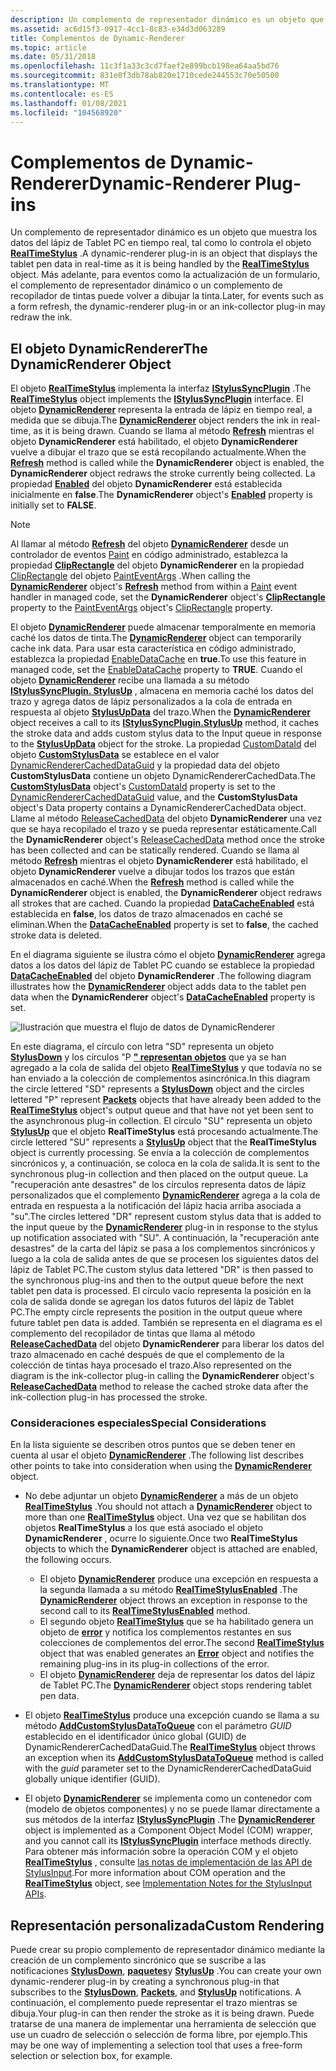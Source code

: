 ```yaml
---
description: Un complemento de representador dinámico es un objeto que muestra los datos del lápiz de Tablet PC en tiempo real, tal como lo controla el objeto RealTimeStylus.
ms.assetid: ac6d15f3-0917-4cc1-8c83-e34d3d063289
title: Complementos de Dynamic-Renderer
ms.topic: article
ms.date: 05/31/2018
ms.openlocfilehash: 11c3f1a33c3cd7faef2e899bcb198ea64aa5bd76
ms.sourcegitcommit: 831e8f3db78ab820e1710cede244553c70e50500
ms.translationtype: MT
ms.contentlocale: es-ES
ms.lasthandoff: 01/08/2021
ms.locfileid: "104568920"
---
```

# <a name="dynamic-renderer-plug-ins"></a><span data-ttu-id="f74ba-103">Complementos de Dynamic-Renderer</span><span class="sxs-lookup"><span data-stu-id="f74ba-103">Dynamic-Renderer Plug-ins</span></span>

<span data-ttu-id="f74ba-104">Un complemento de representador dinámico es un objeto que muestra los datos del lápiz de Tablet PC en tiempo real, tal como lo controla el objeto [**RealTimeStylus**](realtimestylus-class.md) .</span><span class="sxs-lookup"><span data-stu-id="f74ba-104">A dynamic-renderer plug-in is an object that displays the tablet pen data in real-time as it is being handled by the [**RealTimeStylus**](realtimestylus-class.md) object.</span></span> <span data-ttu-id="f74ba-105">Más adelante, para eventos como la actualización de un formulario, el complemento de representador dinámico o un complemento de recopilador de tintas puede volver a dibujar la tinta.</span><span class="sxs-lookup"><span data-stu-id="f74ba-105">Later, for events such as a form refresh, the dynamic-renderer plug-in or an ink-collector plug-in may redraw the ink.</span></span>

## <a name="the-dynamicrenderer-object"></a><span data-ttu-id="f74ba-106">El objeto DynamicRenderer</span><span class="sxs-lookup"><span data-stu-id="f74ba-106">The DynamicRenderer Object</span></span>

<span data-ttu-id="f74ba-107">El objeto [**RealTimeStylus**](realtimestylus-class.md) implementa la interfaz [**IStylusSyncPlugin**](/windows/win32/api/rtscom/nn-rtscom-istylussyncplugin) .</span><span class="sxs-lookup"><span data-stu-id="f74ba-107">The [**RealTimeStylus**](realtimestylus-class.md) object implements the [**IStylusSyncPlugin**](/windows/win32/api/rtscom/nn-rtscom-istylussyncplugin) interface.</span></span> <span data-ttu-id="f74ba-108">El objeto [**DynamicRenderer**](/previous-versions/windows/desktop/legacy/ms701168(v=vs.85)) representa la entrada de lápiz en tiempo real, a medida que se dibuja.</span><span class="sxs-lookup"><span data-stu-id="f74ba-108">The [**DynamicRenderer**](/previous-versions/windows/desktop/legacy/ms701168(v=vs.85)) object renders the ink in real-time, as it is being drawn.</span></span> <span data-ttu-id="f74ba-109">Cuando se llama al método [**Refresh**](/windows/desktop/api/RTSCom/nf-rtscom-idynamicrenderer-refresh) mientras el objeto **DynamicRenderer** está habilitado, el objeto **DynamicRenderer** vuelve a dibujar el trazo que se está recopilando actualmente.</span><span class="sxs-lookup"><span data-stu-id="f74ba-109">When the [**Refresh**](/windows/desktop/api/RTSCom/nf-rtscom-idynamicrenderer-refresh) method is called while the **DynamicRenderer** object is enabled, the **DynamicRenderer** object redraws the stroke currently being collected.</span></span> <span data-ttu-id="f74ba-110">La propiedad [**Enabled**](/windows/desktop/api/RTSCom/nf-rtscom-idynamicrenderer-get_enabled) del objeto **DynamicRenderer** está establecida inicialmente en **false**.</span><span class="sxs-lookup"><span data-stu-id="f74ba-110">The **DynamicRenderer** object's [**Enabled**](/windows/desktop/api/RTSCom/nf-rtscom-idynamicrenderer-get_enabled) property is initially set to **FALSE**.</span></span>

> [!Note]  
> <span data-ttu-id="f74ba-111">Al llamar al método [**Refresh**](/previous-versions/ms826370(v=msdn.10)) del objeto [**DynamicRenderer**](/previous-versions/ms826345(v=msdn.10)) desde un controlador de eventos [Paint](/dotnet/api/system.windows.forms.control.paint?view=netcore-3.1) en código administrado, establezca la propiedad [**ClipRectangle**](/previous-versions/ms826346(v=msdn.10)) del objeto **DynamicRenderer** en la propiedad [ClipRectangle](/dotnet/api/system.windows.forms.painteventargs.cliprectangle?view=netcore-3.1) del objeto [PaintEventArgs](/dotnet/api/system.windows.forms.painteventargs?view=netcore-3.1) .</span><span class="sxs-lookup"><span data-stu-id="f74ba-111">When calling the [**DynamicRenderer**](/previous-versions/ms826345(v=msdn.10)) object's [**Refresh**](/previous-versions/ms826370(v=msdn.10)) method from within a [Paint](/dotnet/api/system.windows.forms.control.paint?view=netcore-3.1) event handler in managed code, set the **DynamicRenderer** object's [**ClipRectangle**](/previous-versions/ms826346(v=msdn.10)) property to the [PaintEventArgs](/dotnet/api/system.windows.forms.painteventargs?view=netcore-3.1) object's [ClipRectangle](/dotnet/api/system.windows.forms.painteventargs.cliprectangle?view=netcore-3.1) property.</span></span>

 

<span data-ttu-id="f74ba-112">El objeto [**DynamicRenderer**](/previous-versions/windows/desktop/legacy/ms701168(v=vs.85)) puede almacenar temporalmente en memoria caché los datos de tinta.</span><span class="sxs-lookup"><span data-stu-id="f74ba-112">The [**DynamicRenderer**](/previous-versions/windows/desktop/legacy/ms701168(v=vs.85)) object can temporarily cache ink data.</span></span> <span data-ttu-id="f74ba-113">Para usar esta característica en código administrado, establezca la propiedad [EnableDataCache](/previous-versions/ms826349(v=msdn.10)) en **true**.</span><span class="sxs-lookup"><span data-stu-id="f74ba-113">To use this feature in managed code, set the [EnableDataCache](/previous-versions/ms826349(v=msdn.10)) property to **TRUE**.</span></span> <span data-ttu-id="f74ba-114">Cuando el objeto [**DynamicRenderer**](/previous-versions/ms826345(v=msdn.10)) recibe una llamada a su método [**IStylusSyncPlugin. StylusUp**](/previous-versions/ms826366(v=msdn.10)) , almacena en memoria caché los datos del trazo y agrega datos de lápiz personalizados a la cola de entrada en respuesta al objeto [**StylusUpData**](/previous-versions/ms824057(v=msdn.10)) del trazo.</span><span class="sxs-lookup"><span data-stu-id="f74ba-114">When the [**DynamicRenderer**](/previous-versions/ms826345(v=msdn.10)) object receives a call to its [**IStylusSyncPlugin.StylusUp**](/previous-versions/ms826366(v=msdn.10)) method, it caches the stroke data and adds custom stylus data to the Input queue in response to the [**StylusUpData**](/previous-versions/ms824057(v=msdn.10)) object for the stroke.</span></span> <span data-ttu-id="f74ba-115">La propiedad [CustomDataId](/previous-versions/ms824749(v=msdn.10)) del objeto [**CustomStylusData**](/previous-versions/ms824747(v=msdn.10)) se establece en el valor [DynamicRendererCachedDataGuid](/previous-versions/ms824744(v=msdn.10)) y la propiedad data del objeto **CustomStylusData** contiene un objeto DynamicRendererCachedData.</span><span class="sxs-lookup"><span data-stu-id="f74ba-115">The [**CustomStylusData**](/previous-versions/ms824747(v=msdn.10)) object's [CustomDataId](/previous-versions/ms824749(v=msdn.10)) property is set to the [DynamicRendererCachedDataGuid](/previous-versions/ms824744(v=msdn.10)) value, and the **CustomStylusData** object's Data property contains a DynamicRendererCachedData object.</span></span> <span data-ttu-id="f74ba-116">Llame al método [ReleaseCachedData](/previous-versions/ms826371(v=msdn.10)) del objeto **DynamicRenderer** una vez que se haya recopilado el trazo y se pueda representar estáticamente.</span><span class="sxs-lookup"><span data-stu-id="f74ba-116">Call the **DynamicRenderer** object's [ReleaseCachedData](/previous-versions/ms826371(v=msdn.10)) method once the stroke has been collected and can be statically rendered.</span></span> <span data-ttu-id="f74ba-117">Cuando se llama al método [**Refresh**](/windows/desktop/api/RTSCom/nf-rtscom-idynamicrenderer-refresh) mientras el objeto **DynamicRenderer** está habilitado, el objeto **DynamicRenderer** vuelve a dibujar todos los trazos que están almacenados en caché.</span><span class="sxs-lookup"><span data-stu-id="f74ba-117">When the [**Refresh**](/windows/desktop/api/RTSCom/nf-rtscom-idynamicrenderer-refresh) method is called while the **DynamicRenderer** object is enabled, the **DynamicRenderer** object redraws all strokes that are cached.</span></span> <span data-ttu-id="f74ba-118">Cuando la propiedad [**DataCacheEnabled**](/windows/desktop/api/RTSCom/nf-rtscom-idynamicrenderer-get_datacacheenabled) está establecida en **false**, los datos de trazo almacenados en caché se eliminan.</span><span class="sxs-lookup"><span data-stu-id="f74ba-118">When the [**DataCacheEnabled**](/windows/desktop/api/RTSCom/nf-rtscom-idynamicrenderer-get_datacacheenabled) property is set to **false**, the cached stroke data is deleted.</span></span>

<span data-ttu-id="f74ba-119">En el diagrama siguiente se ilustra cómo el objeto [**DynamicRenderer**](/previous-versions/windows/desktop/legacy/ms701168(v=vs.85)) agrega datos a los datos del lápiz de Tablet PC cuando se establece la propiedad [**DataCacheEnabled**](/windows/desktop/api/RTSCom/nf-rtscom-idynamicrenderer-get_datacacheenabled) del objeto **DynamicRenderer** .</span><span class="sxs-lookup"><span data-stu-id="f74ba-119">The following diagram illustrates how the [**DynamicRenderer**](/previous-versions/windows/desktop/legacy/ms701168(v=vs.85)) object adds data to the tablet pen data when the **DynamicRenderer** object's [**DataCacheEnabled**](/windows/desktop/api/RTSCom/nf-rtscom-idynamicrenderer-get_datacacheenabled) property is set.</span></span>

![Ilustración que muestra el flujo de datos de DynamicRenderer](images/75f4ee7b-160c-410e-bfae-dfc676a9829c.gif)

<span data-ttu-id="f74ba-121">En este diagrama, el círculo con letra "SD" representa un objeto [**StylusDown**](/windows/desktop/api/RTSCom/nf-rtscom-istylusplugin-stylusdown) y los círculos "P [**" representan objetos**](/windows/desktop/api/RTSCom/nf-rtscom-istylusplugin-packets) que ya se han agregado a la cola de salida del objeto [**RealTimeStylus**](realtimestylus-class.md) y que todavía no se han enviado a la colección de complementos asincrónica.</span><span class="sxs-lookup"><span data-stu-id="f74ba-121">In this diagram the circle lettered "SD" represents a [**StylusDown**](/windows/desktop/api/RTSCom/nf-rtscom-istylusplugin-stylusdown) object and the circles lettered "P" represent [**Packets**](/windows/desktop/api/RTSCom/nf-rtscom-istylusplugin-packets) objects that have already been added to the [**RealTimeStylus**](realtimestylus-class.md) object's output queue and that have not yet been sent to the asynchronous plug-in collection.</span></span> <span data-ttu-id="f74ba-122">El círculo "SU" representa un objeto [**StylusUp**](/windows/desktop/api/RTSCom/nf-rtscom-istylusplugin-stylusup) que el objeto **RealTimeStylus** está procesando actualmente.</span><span class="sxs-lookup"><span data-stu-id="f74ba-122">The circle lettered "SU" represents a [**StylusUp**](/windows/desktop/api/RTSCom/nf-rtscom-istylusplugin-stylusup) object that the **RealTimeStylus** object is currently processing.</span></span> <span data-ttu-id="f74ba-123">Se envía a la colección de complementos sincrónicos y, a continuación, se coloca en la cola de salida.</span><span class="sxs-lookup"><span data-stu-id="f74ba-123">It is sent to the synchronous plug-in collection and then placed on the output queue.</span></span> <span data-ttu-id="f74ba-124">La "recuperación ante desastres" de los círculos representa datos de lápiz personalizados que el complemento [**DynamicRenderer**](/previous-versions/windows/desktop/legacy/ms701168(v=vs.85)) agrega a la cola de entrada en respuesta a la notificación del lápiz hacia arriba asociada a "su".</span><span class="sxs-lookup"><span data-stu-id="f74ba-124">The circles lettered "DR" represent custom stylus data that is added to the input queue by the [**DynamicRenderer**](/previous-versions/windows/desktop/legacy/ms701168(v=vs.85)) plug-in in response to the stylus up notification associated with "SU".</span></span> <span data-ttu-id="f74ba-125">A continuación, la "recuperación ante desastres" de la carta del lápiz se pasa a los complementos sincrónicos y luego a la cola de salida antes de que se procesen los siguientes datos del lápiz de Tablet PC.</span><span class="sxs-lookup"><span data-stu-id="f74ba-125">The custom stylus data lettered "DR" is then passed to the synchronous plug-ins and then to the output queue before the next tablet pen data is processed.</span></span> <span data-ttu-id="f74ba-126">El círculo vacío representa la posición en la cola de salida donde se agregan los datos futuros del lápiz de Tablet PC.</span><span class="sxs-lookup"><span data-stu-id="f74ba-126">The empty circle represents the position in the output queue where future tablet pen data is added.</span></span> <span data-ttu-id="f74ba-127">También se representa en el diagrama es el complemento del recopilador de tintas que llama al método [**ReleaseCachedData**](/windows/desktop/api/RTSCom/nf-rtscom-idynamicrenderer-releasecacheddata) del objeto **DynamicRenderer** para liberar los datos del trazo almacenado en caché después de que el complemento de la colección de tintas haya procesado el trazo.</span><span class="sxs-lookup"><span data-stu-id="f74ba-127">Also represented on the diagram is the ink-collector plug-in calling the **DynamicRenderer** object's [**ReleaseCachedData**](/windows/desktop/api/RTSCom/nf-rtscom-idynamicrenderer-releasecacheddata) method to release the cached stroke data after the ink-collection plug-in has processed the stroke.</span></span>

### <a name="special-considerations"></a><span data-ttu-id="f74ba-128">Consideraciones especiales</span><span class="sxs-lookup"><span data-stu-id="f74ba-128">Special Considerations</span></span>

<span data-ttu-id="f74ba-129">En la lista siguiente se describen otros puntos que se deben tener en cuenta al usar el objeto [**DynamicRenderer**](/previous-versions/windows/desktop/legacy/ms701168(v=vs.85)) .</span><span class="sxs-lookup"><span data-stu-id="f74ba-129">The following list describes other points to take into consideration when using the [**DynamicRenderer**](/previous-versions/windows/desktop/legacy/ms701168(v=vs.85)) object.</span></span>

-   <span data-ttu-id="f74ba-130">No debe adjuntar un objeto [**DynamicRenderer**](/previous-versions/windows/desktop/legacy/ms701168(v=vs.85)) a más de un objeto [**RealTimeStylus**](realtimestylus-class.md) .</span><span class="sxs-lookup"><span data-stu-id="f74ba-130">You should not attach a [**DynamicRenderer**](/previous-versions/windows/desktop/legacy/ms701168(v=vs.85)) object to more than one [**RealTimeStylus**](realtimestylus-class.md) object.</span></span> <span data-ttu-id="f74ba-131">Una vez que se habilitan dos objetos **RealTimeStylus** a los que está asociado el objeto **DynamicRenderer** , ocurre lo siguiente.</span><span class="sxs-lookup"><span data-stu-id="f74ba-131">Once two **RealTimeStylus** objects to which the **DynamicRenderer** object is attached are enabled, the following occurs.</span></span>

    -   <span data-ttu-id="f74ba-132">El objeto [**DynamicRenderer**](/previous-versions/windows/desktop/legacy/ms701168(v=vs.85)) produce una excepción en respuesta a la segunda llamada a su método [**RealTimeStylusEnabled**](/windows/desktop/api/RTSCom/nf-rtscom-istylusplugin-realtimestylusenabled) .</span><span class="sxs-lookup"><span data-stu-id="f74ba-132">The [**DynamicRenderer**](/previous-versions/windows/desktop/legacy/ms701168(v=vs.85)) object throws an exception in response to the second call to its [**RealTimeStylusEnabled**](/windows/desktop/api/RTSCom/nf-rtscom-istylusplugin-realtimestylusenabled) method.</span></span>
    -   <span data-ttu-id="f74ba-133">El segundo objeto [**RealTimeStylus**](realtimestylus-class.md) que se ha habilitado genera un objeto de [**error**](/windows/desktop/api/RTSCom/nf-rtscom-istylusplugin-error) y notifica los complementos restantes en sus colecciones de complementos del error.</span><span class="sxs-lookup"><span data-stu-id="f74ba-133">The second [**RealTimeStylus**](realtimestylus-class.md) object that was enabled generates an [**Error**](/windows/desktop/api/RTSCom/nf-rtscom-istylusplugin-error) object and notifies the remaining plug-ins in its plug-in collections of the error.</span></span>
    -   <span data-ttu-id="f74ba-134">El objeto [**DynamicRenderer**](/previous-versions/windows/desktop/legacy/ms701168(v=vs.85)) deja de representar los datos del lápiz de Tablet PC.</span><span class="sxs-lookup"><span data-stu-id="f74ba-134">The [**DynamicRenderer**](/previous-versions/windows/desktop/legacy/ms701168(v=vs.85)) object stops rendering tablet pen data.</span></span>

-   <span data-ttu-id="f74ba-135">El objeto [**RealTimeStylus**](realtimestylus-class.md) produce una excepción cuando se llama a su método [**AddCustomStylusDataToQueue**](/windows/desktop/api/RTSCom/nf-rtscom-irealtimestylus-addcustomstylusdatatoqueue) con el parámetro *GUID* establecido en el identificador único global (GUID) de DynamicRendererCachedDataGuid.</span><span class="sxs-lookup"><span data-stu-id="f74ba-135">The [**RealTimeStylus**](realtimestylus-class.md) object throws an exception when its [**AddCustomStylusDataToQueue**](/windows/desktop/api/RTSCom/nf-rtscom-irealtimestylus-addcustomstylusdatatoqueue) method is called with the *guid* parameter set to the DynamicRendererCachedDataGuid globally unique identifier (GUID).</span></span>
-   <span data-ttu-id="f74ba-136">El objeto [**DynamicRenderer**](/previous-versions/windows/desktop/legacy/ms701168(v=vs.85)) se implementa como un contenedor com (modelo de objetos componentes) y no se puede llamar directamente a sus métodos de la interfaz [**IStylusSyncPlugin**](/windows/win32/api/rtscom/nn-rtscom-istylussyncplugin) .</span><span class="sxs-lookup"><span data-stu-id="f74ba-136">The [**DynamicRenderer**](/previous-versions/windows/desktop/legacy/ms701168(v=vs.85)) object is implemented as a Component Object Model (COM) wrapper, and you cannot call its [**IStylusSyncPlugin**](/windows/win32/api/rtscom/nn-rtscom-istylussyncplugin) interface methods directly.</span></span> <span data-ttu-id="f74ba-137">Para obtener más información sobre la operación COM y el objeto [**RealTimeStylus**](realtimestylus-class.md) , consulte [las notas de implementación de las API de StylusInput](implementation-notes-for-the-stylusinput-apis.md).</span><span class="sxs-lookup"><span data-stu-id="f74ba-137">For more information about COM operation and the [**RealTimeStylus**](realtimestylus-class.md) object, see [Implementation Notes for the StylusInput APIs](implementation-notes-for-the-stylusinput-apis.md).</span></span>

## <a name="custom-rendering"></a><span data-ttu-id="f74ba-138">Representación personalizada</span><span class="sxs-lookup"><span data-stu-id="f74ba-138">Custom Rendering</span></span>

<span data-ttu-id="f74ba-139">Puede crear su propio complemento de representador dinámico mediante la creación de un complemento sincrónico que se suscribe a las notificaciones [**StylusDown**](/windows/desktop/api/RTSCom/nf-rtscom-istylusplugin-stylusdown), [**paquetes**](/windows/desktop/api/RTSCom/nf-rtscom-istylusplugin-packets)y [**StylusUp**](/windows/desktop/api/RTSCom/nf-rtscom-istylusplugin-stylusup) .</span><span class="sxs-lookup"><span data-stu-id="f74ba-139">You can create your own dynamic-renderer plug-in by creating a synchronous plug-in that subscribes to the [**StylusDown**](/windows/desktop/api/RTSCom/nf-rtscom-istylusplugin-stylusdown), [**Packets**](/windows/desktop/api/RTSCom/nf-rtscom-istylusplugin-packets), and [**StylusUp**](/windows/desktop/api/RTSCom/nf-rtscom-istylusplugin-stylusup) notifications.</span></span> <span data-ttu-id="f74ba-140">A continuación, el complemento puede representar el trazo mientras se dibuja.</span><span class="sxs-lookup"><span data-stu-id="f74ba-140">Your plug-in can then render the stroke as it is being drawn.</span></span> <span data-ttu-id="f74ba-141">Puede tratarse de una manera de implementar una herramienta de selección que use un cuadro de selección o selección de forma libre, por ejemplo.</span><span class="sxs-lookup"><span data-stu-id="f74ba-141">This may be one way of implementing a selection tool that uses a free-form selection or selection box, for example.</span></span>

 

 
